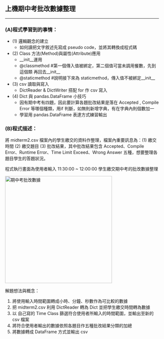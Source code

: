 ## 上機期中考批改數據整理
---
### (A)程式學習到的事情：
* (1) 邏輯觀念的建立
    * 如何讀把文字敘述先寫成 pseudo code，並將其轉換成程式碼
* (2) Class 方法(Method)與屬性(Attribute)應用
  * __init__運用
  * @classmethod  #第一個傳入值被綁定，第二個值可當未調用餐數，先到這個類 再回去__init__
  * @staticmethod #說明接下來為 staticmethod，傳入值不被綁定__init__
* (3) csv 讀取與寫入
  * DictReader & DictWriter 搭配 for 作 csv 寫入
* (4) Dict 與 pandas.DataFrame 小技巧
  * 因有期中考有四題，因此要計算各題批改結果是落在 Accepted , Compile Error 等哪個種類，用if 判斷，如無則新增字典，有在字典內則個數加一
  * 學習用 pandas.DataFrame 表達方式練習輸出 

### (B)程式描述：
將 midterm2.csv 檔案內的學生繳交的資料作整理，檔案內重要訊息為：(1) 繳交時間 (2) 繳交題目 (3) 批改結果，其中批改結果包含 Accepted、Compile Error、Runtime Error、Time Limit Exceed、Wrong Answer 五種，想要整理各題目學生的答題狀況。

程式執行畫面為使用者輸入 11:30:00 ~ 12:00:00 學生繳交期中考的批改數據整理

<img src="https://i.imgur.com/3lOU3Pl.png" alt="期中考批改數據" title="width=300'" width="350" />

解題想法與概念：
1. 將使用輸入時間範圍轉成小時、分鐘、秒數作為可比較的數據
2. 把 midterm2.csv 利用 DictReader 轉為 Dict 並把學生繳交時間轉為數據
3. 以 自己寫的 Time Class 篩選符合使用者所輸入的時間範圍，並輸出至新的 csv 檔案
4. 將符合使用者輸出的數據依照各題目作五種批改結果分類的加總
5. 將數據轉成 DataFrame 方式並輸出 csv